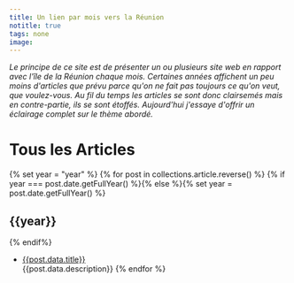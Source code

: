```yaml
---
title: Un lien par mois vers la Réunion
notitle: true
tags: none
image:
---
```


_Le principe de ce site est de présenter un ou plusieurs site web en rapport avec l'île de la Réunion chaque mois. Certaines années affichent un peu moins d'articles que prévu parce qu'on ne fait pas toujours ce qu'on veut, que voulez-vous. Au fil du temps les articles se sont donc clairsemés mais en contre-partie, ils se sont étoffés. Aujourd'hui j'essaye d'offrir un éclairage complet sur le thème abordé._

# Tous les Articles
{% set year = "year" %}
{% for post in collections.article.reverse() %}
  {% if year === post.date.getFullYear() %}{% else %}{% set year = post.date.getFullYear() %}
## {{year}}
  {% endif%}
- [{{post.data.title}}]({{post.url}})<br>
{{post.data.description}}
{% endfor %}
